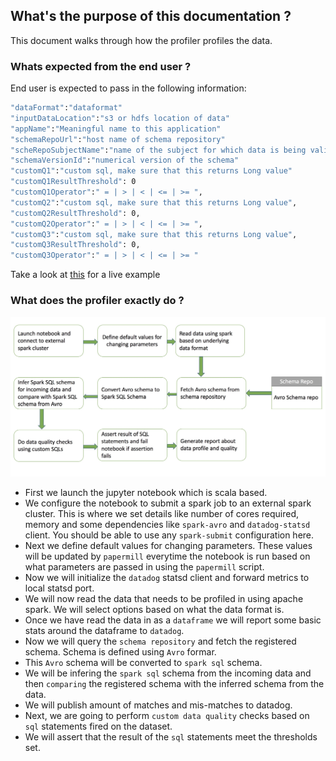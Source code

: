## What's the purpose of this documentation ?

This document walks through how the profiler profiles the data.

### Whats expected from the end user ?

End user is expected to pass in the following information: 

```bash
"dataFormat":"dataformat"
"inputDataLocation":"s3 or hdfs location of data"
"appName":"Meaningful name to this application"
"schemaRepoUrl":"host name of schema repository"
"scheRepoSubjectName":"name of the subject for which data is being validated"
"schemaVersionId":"numerical version of the schema"
"customQ1":"custom sql, make sure that this returns Long value"
"customQ1ResultThreshold": 0
"customQ1Operator":" = | > | < | <= | >= ",
"customQ2":"custom sql, make sure that this returns Long value",
"customQ2ResultThreshold": 0,
"customQ2Operator":" = | > | < | <= | >= ",
"customQ3":"custom sql, make sure that this returns Long value",
"customQ3ResultThreshold": 0,
"customQ3Operator":" = | > | < | <= | >= "
```

Take a look at [this](https://github.com/Nordstrom/bigdata-profiler#run-instructions) for a live example

### What does the profiler exactly do ?

![workflow](flow.jpeg)

* First we launch the jupyter notebook which is scala based.
* We configure the notebook to submit a spark job to an external spark cluster. This is where we set details like number of cores required, memory and some dependencies like `spark-avro` and `datadog-statsd` client. You should be able to use any `spark-submit` configuration here. 
* Next we define default values for changing parameters. These values will be updated by `papermill` everytime the notebook is run based on what parameters are passed in using the `papermill` script. 
* Now we will initialize the `datadog` statsd client and forward metrics to local statsd port. 
* We will now read the data that needs to be profiled in using apache spark. We will select options based on what the data format is.
* Once we have read the data in as a `dataframe` we will report some basic stats around the dataframe to `datadog`.
* Now we will query the `schema repository` and fetch the registered schema. Schema is defined using `Avro` formar. 
* This `Avro` schema will be converted to `spark sql` schema. 
* We will be infering the `spark sql` schema from the incoming data and then `comparing` the registered schema with the inferred schema from the data.
* We will publish amount of matches and mis-matches to datadog. 
* Next, we are going to perform `custom data quality` checks based on `sql` statements fired on the dataset. 
* We will assert that the result of the `sql` statements meet the thresholds set. 